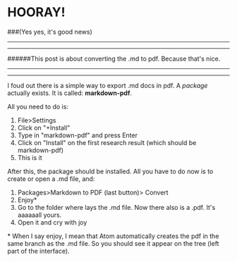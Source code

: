 HOORAY!
====================================





###(Yes yes, it's good news)

------------------------------------

------------------------------------

######This post is about converting the .md to pdf. Because that's nice.

------------------------------------

------------------------------------

I foud out there is a simple way to export .md docs in pdf. A *package* actually exists. It is called: **markdown-pdf**.

All you need to do is:
  1. File>Settings
  2. Click on "+Install"
  3. Type in "markdown-pdf" and press Enter
  4. Click on "Install" on the first research result (which should be markdown-pdf)
  5. This is it

After this, the package should be installed. All you have to do now is to create or open a .md file, and:
  1. Packages>Markdown to PDF (last button)> Convert
  2. Enjoy\*
  3. Go to the folder where lays the .md file. Now there also is a .pdf. It's aaaaaall yours.
  4. Open it and cry with joy

\* When I say enjoy, I mean that Atom automatically creates the pdf in the same branch as the .md file. So you should see it appear on the tree (left part of the interface).
